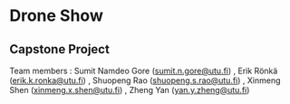 # Drone Show
## Capstone Project
Team members : Sumit Namdeo Gore (sumit.n.gore@utu.fi) , Erik Rönkä (erik.k.ronka@utu.fi) , Shuopeng Rao (shuopeng.s.rao@utu.fi) , Xinmeng Shen (xinmeng.x.shen@utu.fi) , Zheng Yan (yan.y.zheng@utu.fi)